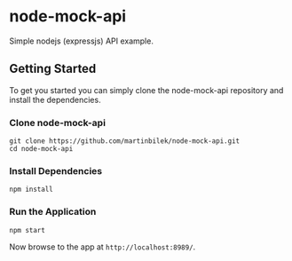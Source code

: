 # node-mock-api
Simple nodejs (expressjs) API example.

## Getting Started

To get you started you can simply clone the node-mock-api repository and install the dependencies.

### Clone node-mock-api

```
git clone https://github.com/martinbilek/node-mock-api.git
cd node-mock-api
```

### Install Dependencies

```
npm install
```

### Run the Application

```
npm start
```

Now browse to the app at `http://localhost:8989/`.
